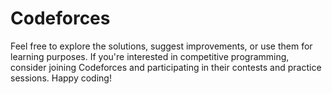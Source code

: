 # Codeforces
Feel free to explore the solutions, suggest improvements, or use them for learning purposes. If you're interested in competitive programming, consider joining Codeforces and participating in their contests and practice sessions. Happy coding!
